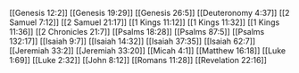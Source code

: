 [[Genesis 12:2]]
[[Genesis 19:29]]
[[Genesis 26:5]]
[[Deuteronomy 4:37]]
[[2 Samuel 7:12]]
[[2 Samuel 21:17]]
[[1 Kings 11:12]]
[[1 Kings 11:32]]
[[1 Kings 11:36]]
[[2 Chronicles 21:7]]
[[Psalms 18:28]]
[[Psalms 87:5]]
[[Psalms 132:17]]
[[Isaiah 9:7]]
[[Isaiah 14:32]]
[[Isaiah 37:35]]
[[Isaiah 62:7]]
[[Jeremiah 33:2]]
[[Jeremiah 33:20]]
[[Micah 4:1]]
[[Matthew 16:18]]
[[Luke 1:69]]
[[Luke 2:32]]
[[John 8:12]]
[[Romans 11:28]]
[[Revelation 22:16]]
